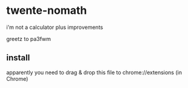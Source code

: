 # twente-nomath
i'm not a calculator plus improvements

greetz to pa3fwm


## install
apparently you need to drag & drop this file to chrome://extensions (in Chrome)
